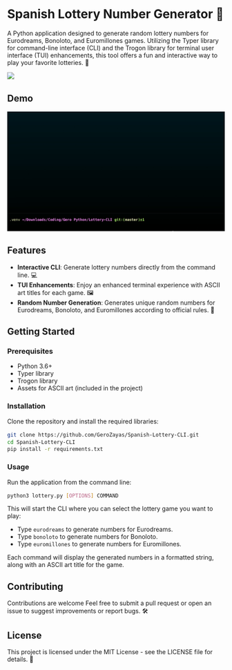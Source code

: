 # Spanish Lottery Number Generator 🎰

A Python application designed to generate random lottery numbers for Eurodreams, Bonoloto, and Euromillones games. Utilizing the Typer library for command-line interface (CLI) and the Trogon library for terminal user interface (TUI) enhancements, this tool offers a fun and interactive way to play your favorite lotteries. 🚀

<img src="./assets/Logo_de_Loterías_y_Apuestas_del_Estado.jpg" width="300">

## Demo

![Usage terminal example gif](/assets/example_term_use.gif)

## Features

- **Interactive CLI**: Generate lottery numbers directly from the command line. 💻
- **TUI Enhancements**: Enjoy an enhanced terminal experience with ASCII art titles for each game. 🖼️
- **Random Number Generation**: Generates unique random numbers for Eurodreams, Bonoloto, and Euromillones according to official rules. 🔢

## Getting Started

### Prerequisites

- Python 3.6+
- Typer library
- Trogon library
- Assets for ASCII art (included in the project)

### Installation

Clone the repository and install the required libraries:

```bash
git clone https://github.com/GeroZayas/Spanish-Lottery-CLI.git
cd Spanish-Lottery-CLI
pip install -r requirements.txt

```

### Usage

Run the application from the command line:

```bash
python3 lottery.py [OPTIONS] COMMAND
```

This will start the CLI where you can select the lottery game you want to play:

- Type `eurodreams` to generate numbers for Eurodreams.
- Type `bonoloto` to generate numbers for Bonoloto.
- Type `euromillones` to generate numbers for Euromillones.

Each command will display the generated numbers in a formatted string, along with an ASCII art title for the game.

## Contributing

Contributions are welcome Feel free to submit a pull request or open an issue to suggest improvements or report bugs. 🛠️

## License

This project is licensed under the MIT License - see the LICENSE file for details. 📝
